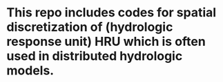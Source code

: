 # This repo includes codes for spatial discretization of (hydrologic response unit) HRU which is often used in distributed hydrologic models. 
